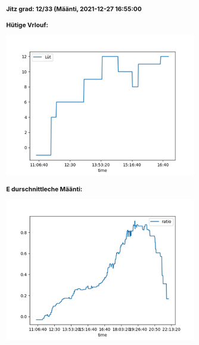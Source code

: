 ### Jitz grad: 12/33 (Määnti, 2021-12-27 16:55:00

### Hütige Vrlouf:
![Graph](Today.png)

### E durschnittleche Määnti:
![Graph](Määnti.png)